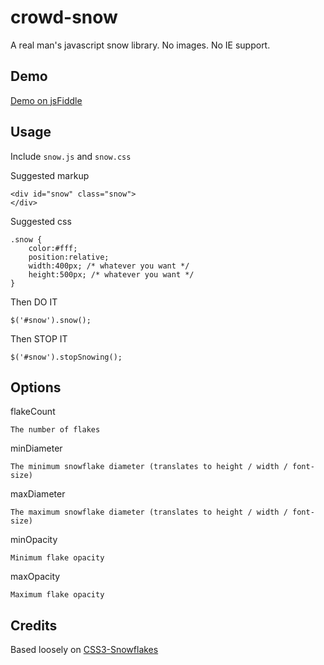 crowd-snow
==========

A real man's javascript snow library. No images. No IE support.

## Demo

[Demo on jsFiddle](http://jsfiddle.net/delvarworld/vcex8/1/)

## Usage

Include `snow.js` and `snow.css`

Suggested markup

    <div id="snow" class="snow">
    </div>

Suggested css

    .snow {
        color:#fff;
        position:relative;
        width:400px; /* whatever you want */
        height:500px; /* whatever you want */
    }

Then DO IT

    $('#snow').snow();

Then STOP IT

    $('#snow').stopSnowing();

## Options

flakeCount

    The number of flakes
    
minDiameter

    The minimum snowflake diameter (translates to height / width / font-size)

maxDiameter

    The maximum snowflake diameter (translates to height / width / font-size)

minOpacity

    Minimum flake opacity

maxOpacity

    Maximum flake opacity

## Credits

Based loosely on [CSS3-Snowflakes](https://github.com/dmolsen/CSS3-Snowflakes)
